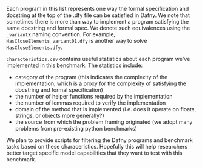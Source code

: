 Each program in this list represents one way the formal specification and docstring at the top of the .dfy file can be satisfied in Dafny. We note that sometimes there is more than way to implement a program satisfying the same docstring and formal spec. We denote such equivalences using the `_variantX` naming convention. For example, `HasCloseElements_variant01.dfy` is another way to solve `HasCloseElements.dfy`. 

`characteristics.csv` contains useful statistics about each program we've implemented in this benchmark. The statistics include:
- category of the program (this indicates the complexity of the implementation, which is a proxy for the complexity of satisfying the docstring and formal specification)
- the number of helper functions required by the implementation
- the number of lemmas required to verify the implementation
- domain of the method that is implemented (i.e. does it operate on floats, strings, or objects more generally?)
- the source from which the problem framing originated (we adopt many problems from pre-existing python benchmarks)

We plan to provide scripts for filtering the Dafny programs and benchmark tasks based on these characeristics. Hopefully this will help researchers better target specific model capabilities that they want to test with this benchmark.
